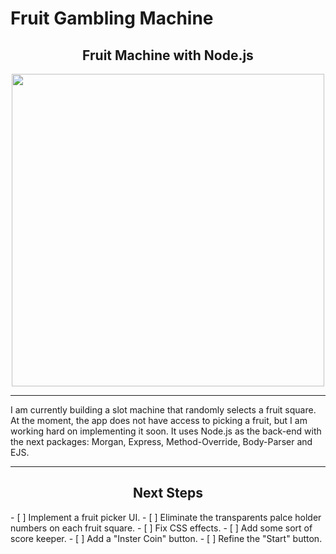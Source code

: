 # Fruit Gambling Machine 
<h2 align="center"> Fruit Machine with Node.js </h2>
<p align="center">
  <img src="https://i.imgur.com/EVkeaUt.png" width="500" height="500" align="center">
</p>
<hr>
<p align="left"> 
  I am currently building a slot machine that randomly selects a fruit square. At the moment, the app does not have access to picking a fruit, but I am working hard on implementing it soon. It uses Node.js as the back-end with the next packages: Morgan, Express, Method-Override, Body-Parser and EJS. 
</p>
<hr>
<h2 align="center">Next Steps</h2>
- [ ] Implement a fruit picker UI.
- [ ] Eliminate the transparents palce holder numbers on each fruit square.
- [ ] Fix CSS effects.
- [ ] Add some sort of score keeper.
- [ ] Add a "Inster Coin" button.
- [ ] Refine the "Start" button.
